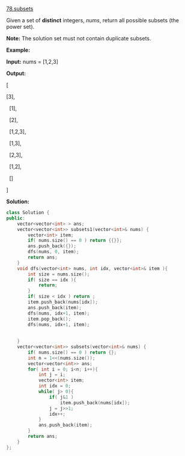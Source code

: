 [78.subsets](https://leetcode.com/problems/subsets/)  

Given a set of **distinct** integers, _nums_, return all possible subsets (the power set).

**Note:** The solution set must not contain duplicate subsets.

**Example:**

  
**Input:** nums = \[1,2,3\]
  
**Output:**
  
\[
  
  \[3\],
  
  \[1\],
  
  \[2\],
  
  \[1,2,3\],
  
  \[1,3\],
  
  \[2,3\],
  
  \[1,2\],
  
  \[\]
  
\]  



**Solution:**  

```cpp
class Solution {
public:
    vector<vector<int> > ans;
    vector<vector<int>> subsets1(vector<int>& nums) {
        vector<int> item;
        if( nums.size() == 0 ) return {{}};
        ans.push_back({});
        dfs(nums, 0, item);
        return ans;
    }
    void dfs(vector<int> nums, int idx, vector<int>& item ){
        int size = nums.size();
        if( size == idx ){
            return;
        }
        if( size < idx ) return ;
        item.push_back(nums[idx]);
        ans.push_back(item);
        dfs(nums, idx+1, item);
        item.pop_back();
        dfs(nums, idx+1, item);
        
        
    }
    vector<vector<int>> subsets(vector<int>& nums) {
        if( nums.size() == 0 ) return {};
        int n = 1<<(nums.size());
        vector<vector<int>> ans;
        for( int i = 0; i<n; i++){
            int j = i;
            vector<int> item;
            int idx = 0;
            while( j> 0){
                if( j&1 )
                    item.push_back(nums[idx]);
                j = j>>1;
                idx++;
            }
            ans.push_back(item);
        }
        return ans;
    }
};
```
      